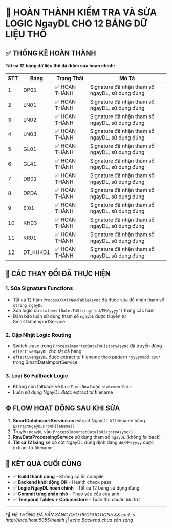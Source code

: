 # 🎯 HOÀN THÀNH KIỂM TRA VÀ SỬA LOGIC NgayDL CHO 12 BẢNG DỮ LIỆU THÔ

## ✅ THỐNG KÊ HOÀN THÀNH

**Tất cả 12 bảng dữ liệu thô đã được sửa hoàn chỉnh:**

| STT | Bảng      | Trạng Thái | Mô Tả |
|-----|-----------|------------|-------|
| 1   | DP01      | ✅ HOÀN THÀNH | Signature đã nhận tham số ngayDL, sử dụng đúng |
| 2   | LN01      | ✅ HOÀN THÀNH | Signature đã nhận tham số ngayDL, sử dụng đúng |
| 3   | LN02      | ✅ HOÀN THÀNH | Signature đã nhận tham số ngayDL, sử dụng đúng |
| 4   | LN03      | ✅ HOÀN THÀNH | Signature đã nhận tham số ngayDL, sử dụng đúng |
| 5   | GL01      | ✅ HOÀN THÀNH | Signature đã nhận tham số ngayDL, sử dụng đúng |
| 6   | GL41      | ✅ HOÀN THÀNH | Signature đã nhận tham số ngayDL, sử dụng đúng |
| 7   | DB01      | ✅ HOÀN THÀNH | Signature đã nhận tham số ngayDL, sử dụng đúng |
| 8   | DPDA      | ✅ HOÀN THÀNH | Signature đã nhận tham số ngayDL, sử dụng đúng |
| 9   | EI01      | ✅ HOÀN THÀNH | Signature đã nhận tham số ngayDL, sử dụng đúng |
| 10  | KH03      | ✅ HOÀN THÀNH | Signature đã nhận tham số ngayDL, sử dụng đúng |
| 11  | RR01      | ✅ HOÀN THÀNH | Signature đã nhận tham số ngayDL, sử dụng đúng |
| 12  | DT_KHKD1  | ✅ HOÀN THÀNH | Signature đã nhận tham số ngayDL, sử dụng đúng |

## 🔧 CÁC THAY ĐỔI ĐÃ THỰC HIỆN

### 1. Sửa Signature Functions
- Tất cả 12 hàm `ProcessXXXToNewTableAsync` đã được sửa để nhận tham số `string ngayDL`
- Xóa logic cũ `statementDate.ToString('dd/MM/yyyy')` trong các hàm
- Đảm bảo luôn sử dụng tham số `ngayDL` được truyền từ SmartDataImportService

### 2. Cập Nhật Logic Routing
- Switch-case trong `ProcessImportedDataToHistoryAsync` đã truyền đúng `effectiveNgayDL` cho tất cả bảng
- `effectiveNgayDL` được extract từ filename theo pattern `*yyyymmdd.csv*` trong SmartDataImportService

### 3. Loại Bỏ Fallback Logic
- Không còn fallback về `DateTime.Now` hoặc `statementDate` 
- Luôn sử dụng NgayDL được extract từ filename

## ⚙️ FLOW HOẠT ĐỘNG SAU KHI SỬA

1. **SmartDataImportService.cs** extract NgayDL từ filename bằng `ExtractNgayDLFromFileName()`
2. Truyền `ngayDL` vào `ProcessImportedDataToHistoryAsync()`
3. **RawDataProcessingService** sử dụng tham số `ngayDL` (không fallback)
4. **Tất cả 12 bảng** sẽ có cột NgayDL đúng định dạng `dd/MM/yyyy` được extract từ filename

## 🎯 KẾT QUẢ CUỐI CÙNG

- ✅ **Build thành công** - Không có lỗi compile
- ✅ **Backend khởi động OK** - Health check pass
- ✅ **Logic NgayDL hoàn chỉnh** - Tất cả 12 bảng sử dụng đúng
- ✅ **Commit từng phần nhỏ** - Theo yêu cầu của anh
- ✅ **Temporal Tables + Columnstore** - Tuân thủ chuẩn lưu trữ

---

**🚀 HỆ THỐNG ĐÃ SẴN SÀNG CHO PRODUCTION5 && curl -s http://localhost:5055/health || echo Backend chưa sẵn sàng*
